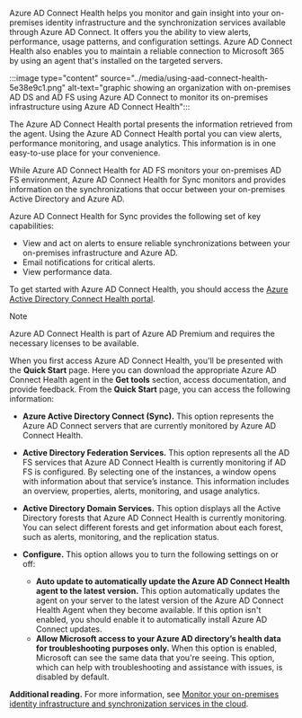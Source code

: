 Azure AD Connect Health helps you monitor and gain insight into your on-premises identity infrastructure and the synchronization services available through Azure AD Connect. It offers you the ability to view alerts, performance, usage patterns, and configuration settings. Azure AD Connect Health also enables you to maintain a reliable connection to Microsoft 365 by using an agent that's installed on the targeted servers.

:::image type="content" source="../media/using-aad-connect-health-5e38e9c1.png" alt-text="graphic showing an organization with on-premises AD DS and AD FS using Azure AD Connect to monitor its on-premises infrastructure using Azure AD Connect Health":::


The Azure AD Connect Health portal presents the information retrieved from the agent. Using the Azure AD Connect Health portal you can view alerts, performance monitoring, and usage analytics. This information is in one easy-to-use place for your convenience.

While Azure AD Connect Health for AD FS monitors your on-premises AD FS environment, Azure AD Connect Health for Sync monitors and provides information on the synchronizations that occur between your on-premises Active Directory and Azure AD.

Azure AD Connect Health for Sync provides the following set of key capabilities:

 *  View and act on alerts to ensure reliable synchronizations between your on-premises infrastructure and Azure AD.
 *  Email notifications for critical alerts.
 *  View performance data.

To get started with Azure AD Connect Health, you should access the [Azure Active Directory Connect Health portal](https://aka.ms/aadconnecthealth?azure-portal=true).

> [!NOTE]
> Azure AD Connect Health is part of Azure AD Premium and requires the necessary licenses to be available.

When you first access Azure AD Connect Health, you'll be presented with the **Quick Start** page. Here you can download the appropriate Azure AD Connect Health agent in the **Get tools** section, access documentation, and provide feedback. From the **Quick Start** page, you can access the following information:

 *  **Azure Active Directory Connect (Sync).** This option represents the Azure AD Connect servers that are currently monitored by Azure AD Connect Health.
 *  **Active Directory Federation Services.** This option represents all the AD FS services that Azure AD Connect Health is currently monitoring if AD FS is configured. By selecting one of the instances, a window opens with information about that service’s instance. This information includes an overview, properties, alerts, monitoring, and usage analytics.
 *  **Active Directory Domain Services.** This option displays all the Active Directory forests that Azure AD Connect Health is currently monitoring. You can select different forests and get information about each forest, such as alerts, monitoring, and the replication status.
 *  **Configure.** This option allows you to turn the following settings on or off:
    
     *  **Auto update to automatically update the Azure AD Connect Health agent to the latest version.** This option automatically updates the agent on your server to the latest version of the Azure AD Connect Health Agent when they become available. If this option isn't enabled, you should enable it to automatically install Azure AD Connect updates.
     *  **Allow Microsoft access to your Azure AD directory’s health data for troubleshooting purposes only.** When this option is enabled, Microsoft can see the same data that you're seeing. This option, which can help with troubleshooting and assistance with issues, is disabled by default.

**Additional reading.** For more information, see [Monitor your on-premises identity infrastructure and synchronization services in the cloud](http://aka.ms/dqaaps?azure-portal=true).
